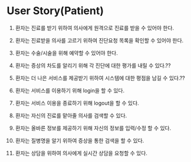 # User Story(Patient)

1. 환자는 진료를 받기 위하여 의사에게 원격으로 진료를 받을 수 있어야 한다.

2. 환자는 진료받을 의사를 고르기 위하여 진단요청 목록을 확인할 수 있어야 한다.

3. 환자는 수술/시술을 위해 예약할 수 있어야 한다.

4. 환자는 증상의 차도를 알리기 위해 각 진단에 대한 평가를 내릴 수 있다.??

5. 환자는 더 나은 서비스를 제공받기 위하여 시스템에 대한 평점을 남길 수 있다.??

6. 환자는 서비스를 이용하기 위해 login을 할 수 있다.

7. 환자는 서비스 이용을 종료하기 위해 logout을 할 수 있다.

8. 환자는 자신의 진료를 맡아줄 의사를 검색할 수 있다.

9. 환자는 올바른 정보를 제공하기 위해 자신의 정보를 입력/수정 할 수 있다.

10. 환자는 질병명을 알기 위하여 증상을 통한 검색을 할 수 있다.

11. 환자는 상담을 위하여 의사에게 실시간 상담을 요청할 수 있다.
